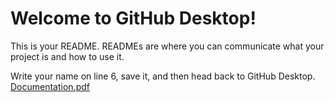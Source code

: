 # Welcome to GitHub Desktop!

This is your README. READMEs are where you can communicate what your project is and how to use it.

Write your name on line 6, save it, and then head back to GitHub Desktop.
[Documentation.pdf](https://github.com/keerthisuryaperuri/Robotics-Hands-on-evaluation-task/files/14137191/Documentation.pdf)
